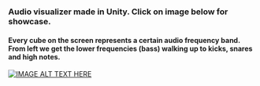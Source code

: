 ### Audio visualizer made in Unity. Click on image below for showcase.

#### Every cube on the screen represents a certain audio frequency band. From left we get the lower frequencies (bass) walking up to kicks, snares and high notes.

[![IMAGE ALT TEXT HERE](https://i9.ytimg.com/vi_webp/v6lD75xwXtc/mq2.webp?sqp=CIyi3psG-oaymwEmCMACELQB8quKqQMa8AEB-AH-CYAC0AWKAgwIABABGH8gFCgTMA8=&rs=AOn4CLDGdUuo8IbUx7DZe9L7nV84vlEkYA)](https://www.youtube.com/watch?v=v6lD75xwXtc)
